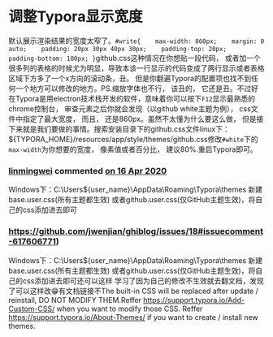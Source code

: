 # 调整Typora显示宽度 

默认展示渲染结果的宽度太窄了。`#write{    max-width: 860px;    margin: 0 auto;    padding: 20px 30px 40px 30px;    padding-top: 20px;    padding-bottom: 100px; }`github.css这种情况在你想贴一段代码， 或者加一个很多列的表格的时候尤为明显，导致本该一行显示的代码变成了两行显示或者表格区域下方多了一个x方向的滚动条，丑。 但是你翻遍Typora的配置项也找不到任何一个地方可以修改的地方。PS.缩放字体也不行， 该丑的， 它还是丑。不过好在Typora是用electron技术栈开发的软件，意味着你可以按下`F12`显示最熟悉的chrome控制台， 审查元素之后你就会发现（以github white主题为例）， css文件中指定了最大宽度， 而且， 还是860px。虽然不太懂为什么要这么做， 但是接下来就是我们要做的事情。搜索安装目录下的github.css文件linux下： ${TYPORA_HOME}/resources/app/style/themes/github.css修改`#white`下的`max-width`为你想要的宽度， 像素值或者百分比， 建议80%.重启Typora即可。



### **[linmingwei](https://github.com/linmingwei)** commented [on 16 Apr 2020](https://github.com/jwenjian/ghiblog/issues/18#issuecomment-614372923)

Windows下：C:\Users${user_name}\AppData\Roaming\Typora\themes 新建base.user.css(所有主题都生效) 或者github.user.css(仅GitHub主题生效)，将自己的css添加进去即可



### https://github.com/jwenjian/ghiblog/issues/18#issuecomment-617606771)

Windows下：C:\Users${user_name}\AppData\Roaming\Typora\themes 新建base.user.css(所有主题都生效) 或者github.user.css(仅GitHub主题生效)，将自己的css添加进去即可还可以这样 学习了因为自己的修改不生效就去翻文档，发现了可以这样改😁有文档链接不The built-in CSS will be replaced after update / reinstall, DO NOT MODIFY THEM.Reffer https://support.typora.io/Add-Custom-CSS/ when you want to modify those CSS. Reffer https://support.typora.io/About-Themes/ if you want to create / install new themes.

